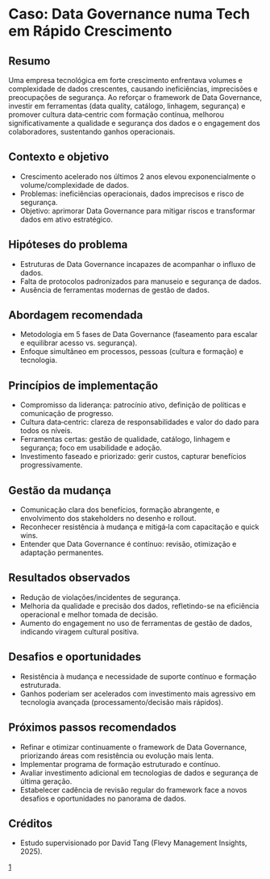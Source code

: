 # Caso: Data Governance numa Tech em Rápido Crescimento

## Resumo
Uma empresa tecnológica em forte crescimento enfrentava volumes e complexidade de dados crescentes, causando ineficiências, imprecisões e preocupações de segurança. Ao reforçar o framework de Data Governance, investir em ferramentas (data quality, catálogo, linhagem, segurança) e promover cultura data‑centric com formação contínua, melhorou significativamente a qualidade e segurança dos dados e o engagement dos colaboradores, sustentando ganhos operacionais.

## Contexto e objetivo
- Crescimento acelerado nos últimos 2 anos elevou exponencialmente o volume/complexidade de dados.
- Problemas: ineficiências operacionais, dados imprecisos e risco de segurança.
- Objetivo: aprimorar Data Governance para mitigar riscos e transformar dados em ativo estratégico.

## Hipóteses do problema
- Estruturas de Data Governance incapazes de acompanhar o influxo de dados.
- Falta de protocolos padronizados para manuseio e segurança de dados.
- Ausência de ferramentas modernas de gestão de dados.

## Abordagem recomendada
- Metodologia em 5 fases de Data Governance (faseamento para escalar e equilibrar acesso vs. segurança).
- Enfoque simultâneo em processos, pessoas (cultura e formação) e tecnologia.

## Princípios de implementação
- Compromisso da liderança: patrocínio ativo, definição de políticas e comunicação de progresso.
- Cultura data‑centric: clareza de responsabilidades e valor do dado para todos os níveis.
- Ferramentas certas: gestão de qualidade, catálogo, linhagem e segurança; foco em usabilidade e adoção.
- Investimento faseado e priorizado: gerir custos, capturar benefícios progressivamente.

## Gestão da mudança
- Comunicação clara dos benefícios, formação abrangente, e envolvimento dos stakeholders no desenho e rollout.
- Reconhecer resistência à mudança e mitigá‑la com capacitação e quick wins.
- Entender que Data Governance é contínuo: revisão, otimização e adaptação permanentes.

## Resultados observados
- Redução de violações/incidentes de segurança.
- Melhoria da qualidade e precisão dos dados, refletindo-se na eficiência operacional e melhor tomada de decisão.
- Aumento do engagement no uso de ferramentas de gestão de dados, indicando viragem cultural positiva.

## Desafios e oportunidades
- Resistência à mudança e necessidade de suporte contínuo e formação estruturada.
- Ganhos poderiam ser acelerados com investimento mais agressivo em tecnologia avançada (processamento/decisão mais rápidos).

## Próximos passos recomendados
- Refinar e otimizar continuamente o framework de Data Governance, priorizando áreas com resistência ou evolução mais lenta.
- Implementar programa de formação estruturado e contínuo.
- Avaliar investimento adicional em tecnologias de dados e segurança de última geração.
- Estabelecer cadência de revisão regular do framework face a novos desafios e oportunidades no panorama de dados.

## Créditos
- Estudo supervisionado por David Tang (Flevy Management Insights, 2025).

[1](https://flevy.com/topic/data-governance/case-data-governance-enhancement-rapidly-scaling-tech-firm)

